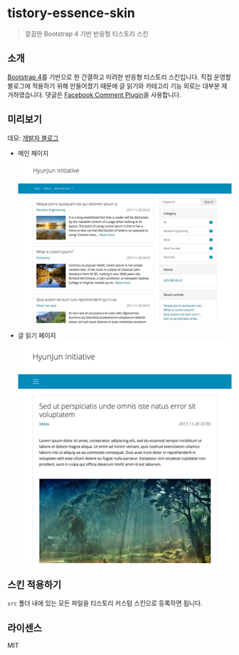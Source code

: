 # tistory-essence-skin

> 깔끔한 Bootstrap 4 기반 반응형 티스토리 스킨

## 소개
[Bootstrap 4](https://getbootstrap.com)를 기반으로 한 간결하고 미려한 반응형 티스토리 스킨입니다. 직접 운영할 블로그에 적용하기 위해 만들어졌기 때문에 글 읽기와 카테고리 기능 외로는 대부분 제거하였습니다. 댓글은 [Facebook Comment Plugin](https://developers.facebook.com/docs/plugins/comments/)을 사용합니다.

## 미리보기

데모: [개발자 블로그](http://hyunjun.org)

- 메인 페이지
![preview](src/preview.jpg)


- 글 읽기 페이지
![preview2](src/preview2.jpg)


## 스킨 적용하기
`src` 폴더 내에 있는 모든 파일을 티스토리 커스텀 스킨으로 등록하면 됩니다. 

## 라이센스
MIT
